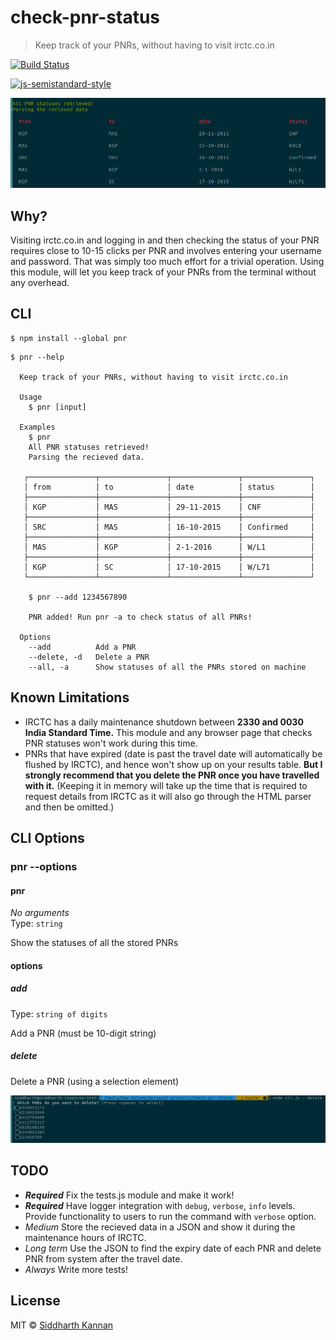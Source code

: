# check-pnr-status

> Keep track of your PNRs, without having to visit irctc.co.in

[![Build Status](https://travis-ci.org/icyflame/check-pnr-status.svg?branch=master)](https://travis-ci.org/icyflame/check-pnr-status)

[![js-semistandard-style](https://img.shields.io/badge/code%20style-semistandard-brightgreen.svg)](https://github.com/Flet/semistandard)

![screenshot](./img/screenshot.png)


## Why?

Visiting irctc.co.in and logging in and then checking the status of your PNR
requires close to 10-15 clicks per PNR and involves entering your username
and password. That was simply too much effort for a trivial operation.
Using this module, will let you keep track of your PNRs from
the terminal without any overhead.


## CLI

```
$ npm install --global pnr
```
```
$ pnr --help

  Keep track of your PNRs, without having to visit irctc.co.in

  Usage
    $ pnr [input]

  Examples
    $ pnr
    All PNR statuses retrieved!
    Parsing the recieved data.

   ┌───────────────┬───────────────┬───────────────┬───────────────┐
   │ from          │ to            │ date          │ status        │
   ├───────────────┼───────────────┼───────────────┼───────────────┤
   │ KGP           │ MAS           │ 29-11-2015    │ CNF           │
   ├───────────────┼───────────────┼───────────────┼───────────────┤
   │ SRC           │ MAS           │ 16-10-2015    │ Confirmed     │
   ├───────────────┼───────────────┼───────────────┼───────────────┤
   │ MAS           │ KGP           │ 2-1-2016      │ W/L1          │
   ├───────────────┼───────────────┼───────────────┼───────────────┤
   │ KGP           │ SC            │ 17-10-2015    │ W/L71         │
   └───────────────┴───────────────┴───────────────┴───────────────┘

    $ pnr --add 1234567890

    PNR added! Run pnr -a to check status of all PNRs!

  Options
    --add          Add a PNR
    --delete, -d   Delete a PNR
    --all, -a      Show statuses of all the PNRs stored on machine
```


## Known Limitations

- IRCTC has a daily maintenance shutdown between **2330 and 0030 India Standard Time.** This module and any browser page that checks PNR statuses won't work during this time.
- PNRs that have expired (date is past the travel date will automatically be flushed by IRCTC),
and hence won't show up on your results table. **But I strongly recommend that you delete
the PNR once you have travelled with it.** (Keeping it in memory will take up the time that is required to request details from IRCTC
  as it will also go through the HTML parser and then be omitted.)


## CLI Options

### pnr --options

#### pnr

*No arguments*  
Type: `string`

Show the statuses of all the stored PNRs

#### options

##### add

Type: `string of digits`  

Add a PNR (must be 10-digit string)

##### delete

Delete a PNR (using a selection element)

![delete-screenshot](./img/delete-screenshot.png)


## TODO

- **_Required_** Fix the tests.js module and make it work!
- **_Required_** Have logger integration with `debug`, `verbose`, `info` levels. Provide functionality to users to run the command with `verbose` option.
- _Medium_ Store the recieved data in a JSON and show it during the maintenance hours of IRCTC.
- _Long term_ Use the JSON to find the expiry date of each PNR and delete PNR from system after the travel date.
- _Always_ Write more tests!


## License

MIT © [Siddharth Kannan](http://icyflame.github.io)
